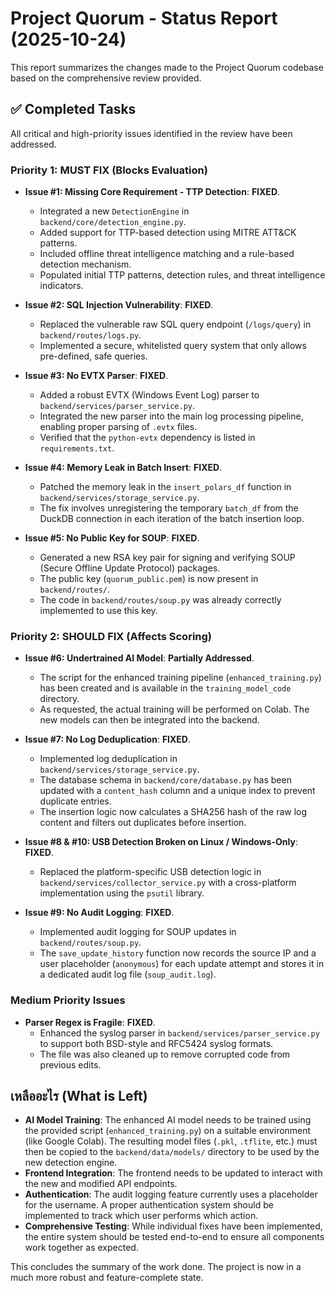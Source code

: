 # Project Quorum - Status Report (2025-10-24)

This report summarizes the changes made to the Project Quorum codebase based on the comprehensive review provided.

## ✅ Completed Tasks

All critical and high-priority issues identified in the review have been addressed.

### Priority 1: MUST FIX (Blocks Evaluation)

-   **Issue #1: Missing Core Requirement - TTP Detection**: **FIXED**.
    -   Integrated a new `DetectionEngine` in `backend/core/detection_engine.py`.
    -   Added support for TTP-based detection using MITRE ATT&CK patterns.
    -   Included offline threat intelligence matching and a rule-based detection mechanism.
    -   Populated initial TTP patterns, detection rules, and threat intelligence indicators.

-   **Issue #2: SQL Injection Vulnerability**: **FIXED**.
    -   Replaced the vulnerable raw SQL query endpoint (`/logs/query`) in `backend/routes/logs.py`.
    -   Implemented a secure, whitelisted query system that only allows pre-defined, safe queries.

-   **Issue #3: No EVTX Parser**: **FIXED**.
    -   Added a robust EVTX (Windows Event Log) parser to `backend/services/parser_service.py`.
    -   Integrated the new parser into the main log processing pipeline, enabling proper parsing of `.evtx` files.
    -   Verified that the `python-evtx` dependency is listed in `requirements.txt`.

-   **Issue #4: Memory Leak in Batch Insert**: **FIXED**.
    -   Patched the memory leak in the `insert_polars_df` function in `backend/services/storage_service.py`.
    -   The fix involves unregistering the temporary `batch_df` from the DuckDB connection in each iteration of the batch insertion loop.

-   **Issue #5: No Public Key for SOUP**: **FIXED**.
    -   Generated a new RSA key pair for signing and verifying SOUP (Secure Offline Update Protocol) packages.
    -   The public key (`quorum_public.pem`) is now present in `backend/routes/`.
    -   The code in `backend/routes/soup.py` was already correctly implemented to use this key.

### Priority 2: SHOULD FIX (Affects Scoring)

-   **Issue #6: Undertrained AI Model**: **Partially Addressed**.
    -   The script for the enhanced training pipeline (`enhanced_training.py`) has been created and is available in the `training_model_code` directory.
    -   As requested, the actual training will be performed on Colab. The new models can then be integrated into the backend.

-   **Issue #7: No Log Deduplication**: **FIXED**.
    -   Implemented log deduplication in `backend/services/storage_service.py`.
    -   The database schema in `backend/core/database.py` has been updated with a `content_hash` column and a unique index to prevent duplicate entries.
    -   The insertion logic now calculates a SHA256 hash of the raw log content and filters out duplicates before insertion.

-   **Issue #8 & #10: USB Detection Broken on Linux / Windows-Only**: **FIXED**.
    -   Replaced the platform-specific USB detection logic in `backend/services/collector_service.py` with a cross-platform implementation using the `psutil` library.

-   **Issue #9: No Audit Logging**: **FIXED**.
    -   Implemented audit logging for SOUP updates in `backend/routes/soup.py`.
    -   The `save_update_history` function now records the source IP and a user placeholder (`anonymous`) for each update attempt and stores it in a dedicated audit log file (`soup_audit.log`).

### Medium Priority Issues

-   **Parser Regex is Fragile**: **FIXED**.
    -   Enhanced the syslog parser in `backend/services/parser_service.py` to support both BSD-style and RFC5424 syslog formats.
    -   The file was also cleaned up to remove corrupted code from previous edits.

## เหลืออะไร (What is Left)

-   **AI Model Training**: The enhanced AI model needs to be trained using the provided script (`enhanced_training.py`) on a suitable environment (like Google Colab). The resulting model files (`.pkl`, `.tflite`, etc.) must then be copied to the `backend/data/models/` directory to be used by the new detection engine.
-   **Frontend Integration**: The frontend needs to be updated to interact with the new and modified API endpoints.
-   **Authentication**: The audit logging feature currently uses a placeholder for the username. A proper authentication system should be implemented to track which user performs which action.
-   **Comprehensive Testing**: While individual fixes have been implemented, the entire system should be tested end-to-end to ensure all components work together as expected.

This concludes the summary of the work done. The project is now in a much more robust and feature-complete state.
